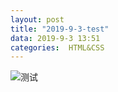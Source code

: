 ```yaml
---
layout: post
title: "2019-9-3-test"
data: 2019-9-3 13:51
categories:  HTML&CSS
---
```


![测试](https://www.github.com/LonlyPan/blog_images/raw/master/2019-9-3-未命名文件/1567491467745.png)